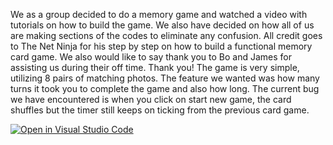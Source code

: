 We as a group decided to do a memory game and watched a video with tutorials on how to build the game. We also have decided on how all of us are making sections of the codes to eliminate any confusion. All credit goes to The Net Ninja for his step by step on how to build a functional memory card game. We also would like to say thank you to Bo and James for assisting us during their off time. Thank you!
The game is very simple, utilizing 8 pairs of matching photos. The feature we wanted was how many turns it took you to complete the game and also how long. The current bug we have encountered is when you click on start new game, the card shuffles but the timer still keeps on ticking from the previous card game.



[![Open in Visual Studio Code](https://classroom.github.com/assets/open-in-vscode-c66648af7eb3fe8bc4f294546bfd86ef473780cde1dea487d3c4ff354943c9ae.svg)](https://classroom.github.com/online_ide?assignment_repo_id=7950732&assignment_repo_type=AssignmentRepo)